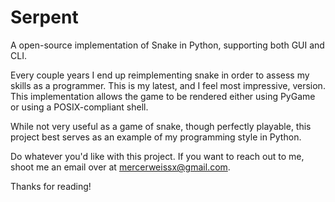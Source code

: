 # Serpent
 A open-source implementation of Snake in Python, supporting both GUI and CLI.
 
 Every couple years I end up reimplementing snake in order to assess my skills as a programmer. This is my latest, and I feel most impressive, version. This implementation allows the game to be rendered either using PyGame or using a POSIX-compliant shell. 
 
While not very useful as a game of snake, though perfectly playable, this project best serves as an example of my programming style in Python.

Do whatever you'd like with this project. If you want to reach out to me, shoot me an email over at mercerweissx@gmail.com.

Thanks for reading!
